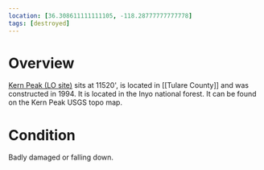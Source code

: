 ```yaml
---
location: [36.308611111111105, -118.28777777777778]
tags: [destroyed]
---
```


# Overview

[Kern Peak (LO site)](http://www.peakbagging.com/CALookoutPhotos/KernPeak.html) sits at 11520', is located in [[Tulare County]] and was constructed in 1994. It is located in the Inyo national forest. It can be found on the Kern Peak USGS topo map.

# Condition

Badly damaged or falling down.